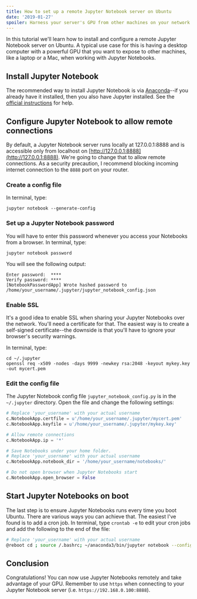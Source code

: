 ```yaml
---
title: How to set up a remote Jupyter Notebook server on Ubuntu
date: '2019-01-27'
spoiler: Harness your server's GPU from other machines on your network.
---
```


In this tutorial we'll learn how to install and configure a remote Jupyter Notebook server on Ubuntu. A typical use case for this is having a desktop computer with a powerful GPU that you want to expose to other machines, like a laptop or a Mac, when working with Jupyter Notebooks.

## Install Jupyter Notebook

The recommended way to install Jupyter Notebook is via [Anaconda](https://www.anaconda.com/downloads)--if you already have it installed, then you also have Jupyter installed. See the [official instructions](https://jupyter.org/install) for help.

## Configure Jupyter Notebook to allow remote connections

By default, a Jupyter Notebook server runs locally at 127.0.0.1:8888 and is accessible only from localhost on [http://127.0.0.1:8888](http://127.0.0.1:8888). We're going to change that to allow remote connections. As a security precaution, I recommend blocking incoming internet connection to the `8888` port on your router.

### Create a config file

In terminal, type:

```shell
jupyter notebook --generate-config
```

### Set up a Jupyter Notebook password

You will have to enter this password whenever you access your Notebooks from a browser. In terminal, type:

```shell
jupyter notebook password
```

You will see the following output:

```shell
Enter password:  ****
Verify password: ****
[NotebookPasswordApp] Wrote hashed password to /home/your_username/.jupyter/jupyter_notebook_config.json
```

### Enable SSL

It's a good idea to enable SSL when sharing your Jupyter Notebooks over the network. You'll need a certificate for that. The easiest way is to create a self-signed certificate--the downside is that you'll have to ignore your browser's security warnings.

In terminal, type:

```shell
cd ~/.jupyter
openssl req -x509 -nodes -days 9999 -newkey rsa:2048 -keyout mykey.key -out mycert.pem
```

### Edit the config file

The Jupyter Notebook config file `jupyter_notebook_config.py` is in the `~/.jupyter` directory. Open the file and change the following settings:

```bash:title=jupyter_notebook_config.py
# Replace 'your_username' with your actual username
c.NotebookApp.certfile = u'/home/your_username/.jupyter/mycert.pem'
c.NotebookApp.keyfile = u'/home/your_username/.jupyter/mykey.key'

# Allow remote connections
c.NotebookApp.ip = '*'

# Save Notebooks under your home folder.
# Replace 'your_username' with your actual username
c.NotebookApp.notebook_dir = '/home/your_username/notebooks/'

# Do not open browser when Jupyter Notebooks start
c.NotebookApp.open_browser = False
```

## Start Jupyter Notebooks on boot

The last step is to ensure Jupyter Notebooks runs every time you boot Ubuntu. There are various ways you can achieve that. The easiest I've found is to add a cron job. In terminal, type `crontab -e` to edit your cron jobs and add the following to the end of the file:

```bash
# Replace 'your_username' with your actual username
@reboot cd ; source /.bashrc; ~/anaconda3/bin/jupyter notebook --config=/home/your_username/.jupyter/jupyter_notebook_config.py >>~/cronrun.log 2>&1
```

## Conclusion

Congratulations! You can now use Jupyter Notebooks remotely and take advantage of your GPU. Remember to use `https` when connecting to your Jupyter Notebook server (i.e. `https://192.168.0.100:8888`).
